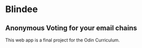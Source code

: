 Blindee
=======

Anonymous Voting for your email chains
--------------------------------------

This web app is a final project for the Odin Curriculum.